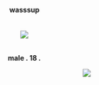 <p align="center">
  <b>wasssup</b><br>
  <br><br> 
  <img src="https://github.com/user-attachments/assets/0b00bd62-66b0-4032-aa42-fb6a773ce226">
  <br><br>
  
<p align="center">
  <b>male . 18 .</b><br>
  

  ㅤㅤㅤㅤㅤㅤㅤ    ㅤㅤㅤㅤㅤㅤㅤ    ㅤㅤㅤㅤㅤㅤㅤ        ㅤ   ㅤㅤ ㅤㅤㅤ ![](https://komarev.com/ghpvc/?username=spikemuth&color=grey&label=+listeners🎧)

